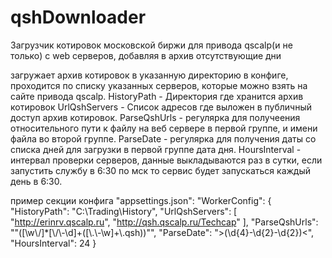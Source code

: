 # qshDownloader
Загрузчик котировок московской биржи для привода qscalp(и не только) с web серверов, добавляя в архив отсутствующие дни

загружает архив котировок в указанную директорию в конфиге, проходится по списку указанных серверов, которые можно взять на сайте привода qscalp.
HistoryPath - Директория где хранится архив котировок
UrlQshServers - Список адресов где выложен в публичный доступ архив котировок.
ParseQshUrls - регулярка для получеения относительного пути к файлу на веб сервере в первой группе, и имени файла во второй группе.
ParseDate - регулярка для получения даты со списка дней для загрузки в первой группе дата дня.
HoursInterval - интервал проверки серверов, данные выкладываются раз в сутки, если запустить службу в 6:30 по мск то сервис будет запускаться каждый день в 6:30.

пример секции конфига "appsettings.json":
  "WorkerConfig": {
    "HistoryPath": "C:\\Trading\\History",
    "UrlQshServers": [
      "http://erinrv.qscalp.ru",
      "http://qsh.qscalp.ru/Techcap"
    ],
    "ParseQshUrls": "\"([\\w\\/]*[\\/\\-\\d]+([\\.\\-\\w]+\\.qsh))\"",
    "ParseDate": ">(\\d{4}-\\d{2}-\\d{2})<",
    "HoursInterval": 24
  }
